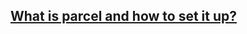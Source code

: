## [What is parcel and how to set it up?](https://medium.com/@wesharehoodies/all-you-need-to-know-about-parcel-dbe151b70082)
